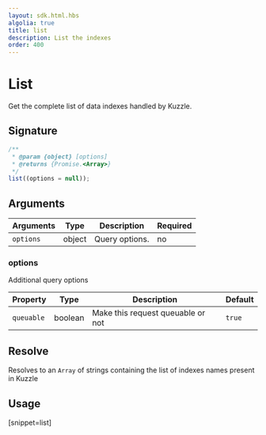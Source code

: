```yaml
---
layout: sdk.html.hbs
algolia: true
title: list
description: List the indexes
order: 400
---
```


# List

Get the complete list of data indexes handled by Kuzzle.

## Signature

```javascript
/**
 * @param {object} [options]
 * @returns {Promise.<Array>}
 */
list((options = null));
```

## Arguments

| Arguments | Type   | Description                         | Required |
| --------- | ------ | ----------------------------------- | -------- |
| `options` | object | Query options. | no       |

### **options**

Additional query options

| Property   | Type    | Description                       | Default |
| ---------- | ------- | --------------------------------- | ------- |
| `queuable` | boolean | Make this request queuable or not | `true`  |

## Resolve

Resolves to an `Array` of strings containing the list of indexes names present in Kuzzle

## Usage

[snippet=list]
